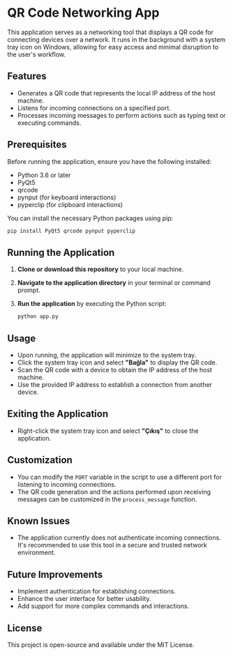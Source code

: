 # QR Code Networking App

This application serves as a networking tool that displays a QR code for connecting devices over a network. It runs in the background with a system tray icon on Windows, allowing for easy access and minimal disruption to the user's workflow.

## Features

- Generates a QR code that represents the local IP address of the host machine.
- Listens for incoming connections on a specified port.
- Processes incoming messages to perform actions such as typing text or executing commands.

## Prerequisites

Before running the application, ensure you have the following installed:
- Python 3.6 or later
- PyQt5
- qrcode
- pynput (for keyboard interactions)
- pyperclip (for clipboard interactions)

You can install the necessary Python packages using pip:

```bash
pip install PyQt5 qrcode pynput pyperclip
```
## Running the Application

1. **Clone or download this repository** to your local machine.

2. **Navigate to the application directory** in your terminal or command prompt.

3. **Run the application** by executing the Python script:

    ```bash
    python app.py
    ```

## Usage

- Upon running, the application will minimize to the system tray.
- Click the system tray icon and select **"Bağla"** to display the QR code.
- Scan the QR code with a device to obtain the IP address of the host machine.
- Use the provided IP address to establish a connection from another device.

## Exiting the Application

- Right-click the system tray icon and select **"Çıkış"** to close the application.

## Customization

- You can modify the `PORT` variable in the script to use a different port for listening to incoming connections.
- The QR code generation and the actions performed upon receiving messages can be customized in the `process_message` function.

## Known Issues

- The application currently does not authenticate incoming connections. It's recommended to use this tool in a secure and trusted network environment.

## Future Improvements

- Implement authentication for establishing connections.
- Enhance the user interface for better usability.
- Add support for more complex commands and interactions.

## License

This project is open-source and available under the MIT License.

